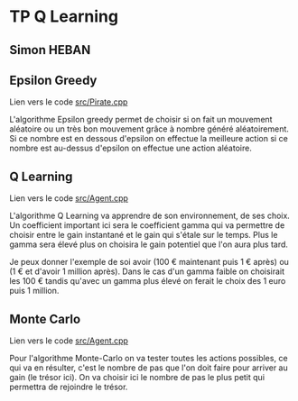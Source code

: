 # TP Q Learning
## Simon HEBAN

## Epsilon Greedy

Lien vers le code [src/Pirate.cpp](https://github.com/Miithrandiir/TP_QLearning/blob/main/src/Pirate.cpp#L55)

L'algorithme Epsilon greedy permet de choisir si on fait un mouvement aléatoire ou un très bon mouvement grâce à nombre généré aléatoirement.
Si ce nombre est en dessous d'epsilon on effectue la meilleure action si ce nombre est au-dessus d'epsilon on effectue une action aléatoire.

## Q Learning

Lien vers le code [src/Agent.cpp](https://github.com/Miithrandiir/TP_QLearning/blob/main/src/Agent.cpp#L35)

L'algorithme Q Learning va apprendre de son environnement, de ses choix. Un coefficient important ici sera le coefficient gamma qui va permettre de choisir entre le gain instantané
et le gain qui s'étale sur le temps. Plus le gamma sera élevé plus on choisira le gain potentiel que l'on aura plus tard.

Je peux donner l'exemple de soi avoir (100 € maintenant puis 1 € après) ou (1 € et d'avoir 1 million après). Dans le cas d'un gamma faible on choisirait les 100 € tandis qu'avec un gamma plus élevé on ferait le choix des 1 euro puis 1 million.

## Monte Carlo

Lien vers le code [src/Agent.cpp](https://github.com/Miithrandiir/TP_QLearning/blob/main/src/Agent.cpp#L97)

Pour l'algorithme Monte-Carlo on va tester toutes les actions possibles, ce qui va en résulter, c'est le nombre de pas que l'on doit faire pour arriver au gain (le trésor ici). On va choisir ici le nombre de pas le plus petit qui permettra de rejoindre le trésor.